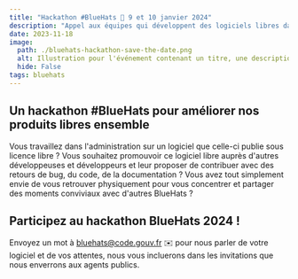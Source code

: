 ```yaml
---
title: "Hackathon #BlueHats 🧢 9 et 10 janvier 2024"
description: "Appel aux équipes qui développent des logiciels libres dans l'administration pour participer au hackathon BlueHats des 9 et 10 janvier 2024 au Lieu de la Transformation Publique"
date: 2023-11-18
image:
  path: ./bluehats-hackathon-save-the-date.png
  alt: Illustration pour l'événement contenant un titre, une description, la date et le lieu pour le hackathon #BlueHats.
  hide: False
tags: bluehats
---
```


## Un hackathon #BlueHats pour améliorer nos produits libres ensemble

Vous travaillez dans l'administration sur un logiciel que celle-ci
publie sous licence libre ? Vous souhaitez promouvoir ce logiciel
libre auprès d'autres développeuses et développeurs et leur proposer
de contribuer avec des retours de bug, du code, de la documentation ?
Vous avez tout simplement envie de vous retrouver physiquement pour
vous concentrer et partager des moments conviviaux avec d'autres
BlueHats ?

## Participez au hackathon BlueHats 2024 !

Envoyez un mot à [bluehats@code.gouv.fr](mailto:bluehats@code.gouv.fr)
✉️ pour nous parler de votre logiciel et de vos attentes, nous vous
incluerons dans les invitations que nous enverrons aux agents publics.
